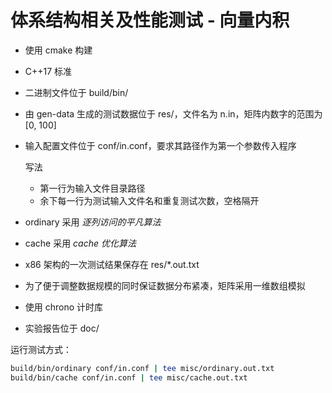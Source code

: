 # 体系结构相关及性能测试 - 向量内积

- 使用 cmake 构建

- C++17 标准

- 二进制文件位于 build/bin/

- 由 gen-data 生成的测试数据位于 res/，文件名为 n.in，矩阵内数字的范围为 [0, 100]

- 输入配置文件位于 conf/in.conf，要求其路径作为第一个参数传入程序

  写法

  - 第一行为输入文件目录路径
  - 余下每一行为测试输入文件名和重复测试次数，空格隔开

- ordinary 采用 *逐列访问的平凡算法*

- cache 采用 *cache 优化算法* 

- x86 架构的一次测试结果保存在 res/*.out.txt

- 为了便于调整数据规模的同时保证数据分布紧凑，矩阵采用一维数组模拟

- 使用 chrono 计时库

- 实验报告位于 doc/

运行测试方式：

```sh
build/bin/ordinary conf/in.conf | tee misc/ordinary.out.txt
build/bin/cache conf/in.conf | tee misc/cache.out.txt
```

